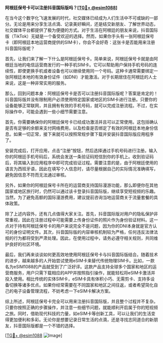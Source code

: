 **阿根廷保号卡可以注册抖音国际版吗？[[TG💪+ @esim1088](https://t.me/s/esim1088)]**

在当今这个数字化飞速发展的时代，社交媒体已经成为人们生活中不可或缺的一部分。无论是用来分享生活点滴、记录美好瞬间，还是结交新朋友、了解世界动态，社交媒体平台都提供了极为便捷的方式。对于生活在阿根廷的朋友来说，抖音国际版（TikTok）无疑是一个备受欢迎的选择。然而，如果你手头有一张阿根廷保号卡（即阿根廷本地运营商提供的SIM卡），你会不会好奇：这张卡是否能用来注册抖音国际版呢？

首先，让我们来了解一下什么是阿根廷保号卡。简单来说，阿根廷保号卡就是由阿根廷当地的电信运营商发行的一种手机SIM卡。它可以帮助用户保持手机号码的连续性，即使更换手机或者设备也可以继续使用同一个号码。这种卡通常需要绑定一张阿根廷本地的有效身份证件（如DNI）才能激活。对于长期居住在阿根廷的人士来说，这是一种非常实用的服务。

那么，回到问题本身：阿根廷保号卡是否可以注册抖音国际版呢？答案是肯定的！抖音国际版并没有限制用户必须使用特定国家或地区的SIM卡进行注册。只要你的设备能够正常联网，并且拥有有效的手机号码，就可以完成注册流程。不过，在实际操作中，可能会遇到一些小细节需要注意。

首先，你需要确保你的阿根廷保号卡已经成功激活并且可以正常使用。这包括确认是否有足够的余额来支付网络费用，以及检查是否绑定了有效的阿根廷本地身份信息。如果一切正常，接下来就可以按照常规步骤下载并安装抖音国际版应用程序了。

安装完成后，打开应用，点击“注册”按钮，然后选择通过手机号码进行注册。输入你的阿根廷手机号码后，系统会发送一条验证码短信到你的手机上。收到验证码后，将其输入到应用程序中即可完成验证过程。需要注意的是，由于阿根廷使用的语言为西班牙语，因此在填写个人信息时，请尽量根据自己的实际情况准确填写，避免因信息不符而无法通过审核。

另外，如果你的阿根廷保号卡所在的运营商支持国际漫游功能，那么即便你在其他国家或地区旅行时，仍然可以通过该卡登录抖音国际版，继续享受短视频的乐趣。当然，为了避免高额的国际漫游费用，建议提前咨询当地运营商关于流量套餐的具体政策。

除了上述内容外，还有几点值得大家关注。首先，抖音国际版对用户的隐私保护非常重视，因此在注册过程中可能需要上传身份证件的照片作为身份验证材料。这一点对于持有阿根廷保号卡的用户来说完全不是问题，因为你的DNI本身就是官方认可的身份证明文件。其次，抖音国际版的内容审核机制较为严格，任何违反法律法规的行为都将受到严肃处理。因此，在使用过程中，请务必遵守相关规则，共同维护良好的社区环境。

最后，我们再来谈谈如何更高效地使用阿根廷保号卡与抖音国际版结合。随着技术的进步，越来越多的人开始尝试使用eSIM卡来替代传统物理SIM卡。比如，一款名为eSIM1088的产品就受到了广泛好评。这款产品支持全球多个国家和地区的运营商服务，用户只需下载相应的APP并按照指引操作，就能轻松将eSIM卡激活并投入使用。相比传统的实体SIM卡，eSIM卡具有体积小巧、无需剪卡、支持多设备切换等诸多优点。如果你经常需要在不同国家和地区之间往返，或者希望简化自己的电子设备管理流程，不妨考虑一下eSIM卡解决方案。

综上所述，阿根廷保号卡完全可以用来注册抖音国际版，并且整个过程并不复杂。只要你按照正确的步骤操作，并注意一些细节问题，就能顺利开启属于你的短视频之旅。同时，借助现代科技的力量，如eSIM卡等创新工具，可以让我们的生活变得更加便利和多彩。无论你是想要记录日常生活的点滴，还是寻找志同道合的新朋友，抖音国际版都是一个不错的选择。

[[TG💪+ @esim1088](https://t.me/s/esim1088) ![Image](https://i.postimg.cc/4NQfJmqS/Snipaste-2025-05-13-00-14-12.png)]